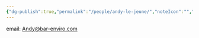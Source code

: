 ```yaml
---
{"dg-publish":true,"permalink":"/people/andy-le-jeune/","noteIcon":"","created":"2025-07-07T14:23:46.097-05:00"}
---
```


email: Andy@bar-enviro.com